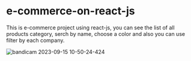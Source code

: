 # e-commerce-on-react-js
This is e-commerce project using react-js, you can see the list of all products category, serch by name, choose a color and also you can use filter by each company. 


![bandicam 2023-09-15 10-50-24-424](https://github.com/Mohamed-Abdirizak/e-commerce-on-react-js/assets/63655278/8263184b-343f-4e04-8686-d99550a3db55)
